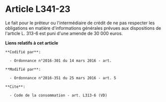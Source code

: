 # Article L341-23

Le fait pour le prêteur ou l'intermédiaire de crédit de ne pas respecter les obligations en matière d'informations générales
prévues aux dispositions de l'article L. 313-6 est puni d'une amende de 30 000 euros.

**Liens relatifs à cet article**

	**Codifié par**:

	  - Ordonnance n°2016-301 du 14 mars 2016 - art.

	**Modifié par**:

	  - Ordonnance n°2016-351 du 25 mars 2016 - art. 5

	**Cite**:

	  - Code de la consommation - art. L313-6 (VD)
